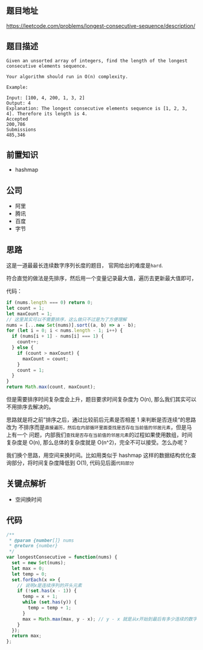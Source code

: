## 题目地址

https://leetcode.com/problems/longest-consecutive-sequence/description/

## 题目描述

```
Given an unsorted array of integers, find the length of the longest consecutive elements sequence.

Your algorithm should run in O(n) complexity.

Example:

Input: [100, 4, 200, 1, 3, 2]
Output: 4
Explanation: The longest consecutive elements sequence is [1, 2, 3, 4]. Therefore its length is 4.
Accepted
200,786
Submissions
485,346

```

## 前置知识

- hashmap

## 公司

- 阿里
- 腾讯
- 百度
- 字节

## 思路

这是一道最最长连续数字序列长度的题目， 官网给出的难度是`hard`.

符合直觉的做法是先排序，然后用一个变量记录最大值，遍历去更新最大值即可，

代码：

```js
if (nums.length === 0) return 0;
let count = 1;
let maxCount = 1;
// 这里其实可以不需要排序，这么做只不过是为了方便理解
nums = [...new Set(nums)].sort((a, b) => a - b);
for (let i = 0; i < nums.length - 1; i++) {
  if (nums[i + 1] - nums[i] === 1) {
    count++;
  } else {
    if (count > maxCount) {
      maxCount = count;
    }
    count = 1;
  }
}
return Math.max(count, maxCount);
```

但是需要排序时间复杂度会上升，题目要求时间复杂度为 O(n),
那么我们其实可以不用排序去解决的。

思路就是将之前”排序之后，通过比较前后元素是否相差 1 来判断是否连续“的思路改为
不排序而是`直接遍历，然后在内部循环里面查找是否存在当前值的邻居元素`，但是马上有一个
问题，内部我们`查找是否存在当前值的邻居元素`的过程如果使用数组，时间复杂度是 O(n),
那么总体的复杂度就是 O(n^2)，完全不可以接受。怎么办呢？

我们换个思路，用空间来换时间。比如用类似于 hashmap 这样的数据结构优化查询部分，将时间复杂度降低到 O(1), 代码见后面`代码部分`

## 关键点解析

- 空间换时间

## 代码

```js
/**
 * @param {number[]} nums
 * @return {number}
 */
var longestConsecutive = function(nums) {
  set = new Set(nums);
  let max = 0;
  let temp = 0;
  set.forEach(x => {
    // 说明x是连续序列的开头元素
    if (!set.has(x - 1)) {
      temp = x + 1;
      while (set.has(y)) {
        temp = temp + 1;
      }
      max = Math.max(max, y - x); // y - x 就是从x开始到最后有多少连续的数字
    }
  });
  return max;
};
```
